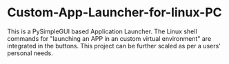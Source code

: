 # Custom-App-Launcher-for-linux-PC

This is a PySimpleGUI based Application Launcher.
The Linux shell commands for "launching an APP in an custom virtual environment" are integrated in the buttons.
This project can be further scaled as per a users' personal needs.
